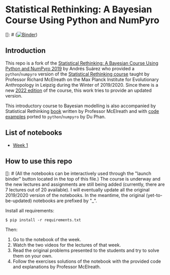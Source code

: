 # Statistical Rethinking: A Bayesian Course Using Python and NumPyro

[]: # ([![Binder](https://mybinder.org/badge_logo.svg)](https://mybinder.org/v2/gh/asuagar/statrethink-course-in-numpyro/main))

## Introduction

This repo is a fork of the [Statistical Rethinking: A Bayesian Course Using Python and NumPyro 2019](https://github.com/asuagar/statrethink-course-numpyro-2019) by Andrés Suárez who provided a `python`/`numpyro` version of the [Statistical Rethinking course](https://github.com/rmcelreath/statrethinking_winter2019) taught by Professor Richard McElreath on the Max Planck Institute for Evolutionary Anthropology in Leipzig during the Winter of 2019/2020. Since there is a new [2022 edition](https://github.com/rmcelreath/stat_rethinking_2022) of the course, this work tries to provide an updated version.

This introductory course to Bayesian modelling is also accompanied by Statistical Rethinking [book](https://xcelab.net/rm/statistical-rethinking/) written by Professor McElreath and with [code examples](https://fehiepsi.github.io/rethinking-numpyro/) ported to `python`/`numpyro` by Du Phan.

## List of notebooks

* [Week 1](statrethink_numpyro_w01.ipynb)

## How to use this repo

[]: # (All the notebooks can be interactively used through the "launch binder" button located in the top of this file.)
The course is underway and the new lectures and assignments are still being added (currently, there are 7 lectures out of 20 available). I will eventually update all the original 2019/2020 version of the notebooks. In the meantime, the original (yet-to-be-updated) notebooks are prefixed by "_".

Install all requirements:
```console
$ pip install -r requirements.txt
```

Then:
1. Go to the notebook of the week.
2. Watch the two videos for the lectures of that week.
3. Read the original problems presented to the students and try to solve them on your own.
4. Follow the exercises solutions of the notebook with the provided code and explanations by Professor McElreath.
